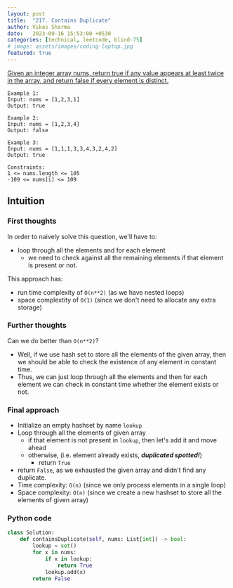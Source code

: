 ```yaml
---
layout: post
title:  "217. Contains Duplicate"
author: Vikas Sharma
date:   2023-09-16 15:53:00 +0530
categories: [technical, leetcode, blind-75]
# image: assets/images/coding-laptop.jpg
featured: true
---
```


<p>
    <a href="https://leetcode.com/problems/contains-duplicate/" target="_blank">Given an integer array nums, return true if any value appears at least twice in the array, and return false if every element is distinct.</a>
    <p style="display:none;">    
        In order to naively solve this question, we'll have to:
    </p>
</p>

```
Example 1:
Input: nums = [1,2,3,1]
Output: true

Example 2:
Input: nums = [1,2,3,4]
Output: false

Example 3:
Input: nums = [1,1,1,3,3,4,3,2,4,2]
Output: true

Constraints:
1 <= nums.length <= 105
-109 <= nums[i] <= 109
```

## Intuition

### First thoughts
In order to naively solve this question, we'll have to:
- loop through all the elements and for each element
    - we need to check against all the remaining elements if that element is present or not.

This approach has:
- run time complexity of `O(n**2)` (as we have nested loops)
- space complextity of `O(1)` (since we don't need to allocate any extra storage)

### Further thoughts
Can we do better than `O(n**2)`?

- Well, if we use hash set to store all the elements of the given array, then we should be able to check the existence of any element in constant time.
- Thus, we can just loop through all the elements and then for each element we can check in constant time whether the element exists or not.

### Final approach
- Initialize an empty hashset by name `lookup`
- Loop through all the elements of given array
    - if that element is not present in `lookup`, then let's add it and move ahead
    - otherwise, (i.e. element already exists, ***duplicated spotted!***)
        - return `True`
- return `False`, as we exhausted the given array and didn't find any duplicate.
- Time complexity: `O(n)` (since we only process elements in a single loop)
- Space complexity: `O(n)` (since we create a new hashset to store all the elements of given array)


### Python code
```python
class Solution:
    def containsDuplicate(self, nums: List[int]) -> bool:
        lookup = set()
        for x in nums:
            if x in lookup:
                return True
            lookup.add(x)
        return False
```
    
